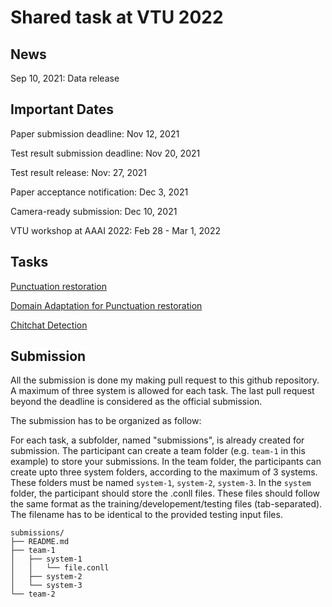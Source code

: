 # Shared task at VTU 2022

## News

Sep 10, 2021: Data release

## Important Dates

Paper submission deadline: Nov 12, 2021

Test result submission deadline: Nov 20, 2021

Test result release: Nov: 27, 2021

Paper acceptance notification: Dec 3, 2021

Camera-ready submission: Dec 10, 2021

VTU workshop at AAAI 2022: Feb 28 - Mar 1, 2022

## Tasks

[Punctuation restoration](https://github.com/vtuworkshop/shared_task_2022/tree/main/pr)

[Domain Adaptation for Punctuation restoration](https://github.com/vtuworkshop/shared_task_2022/tree/main/dapr)

[Chitchat Detection](https://github.com/vtuworkshop/shared_task_2022/tree/main/chitchat)

## Submission

All the submission is done my making pull request to this github repository.
A maximum of three system is allowed for each task.
The last pull request beyond the deadline is considered as the official submission.

The submission has to be organized as follow:

For each task, a subfolder, named "submissions", is already created for submission.
The participant can create a team folder (e.g. ``team-1`` in this example) to store your submissions.
In the team folder, the participants can create upto three system folders, according to the maximum of 3 systems. These folders must be named ``system-1``, ``system-2``, ``system-3``.
In the ``system`` folder, the participant should store the .conll files. These files should follow the same format as the training/developement/testing files (tab-separated). The filename has to be identical to the provided testing input files.


```
submissions/
├── README.md
├── team-1
│   ├── system-1
│   │   └── file.conll
│   ├── system-2
│   └── system-3
└── team-2
```

